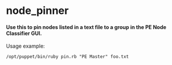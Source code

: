 # node_pinner


#### Use this to pin nodes listed in a text file to a group in the PE Node Classifier GUI.

Usage example:

```
/opt/puppet/bin/ruby pin.rb "PE Master" foo.txt
```
